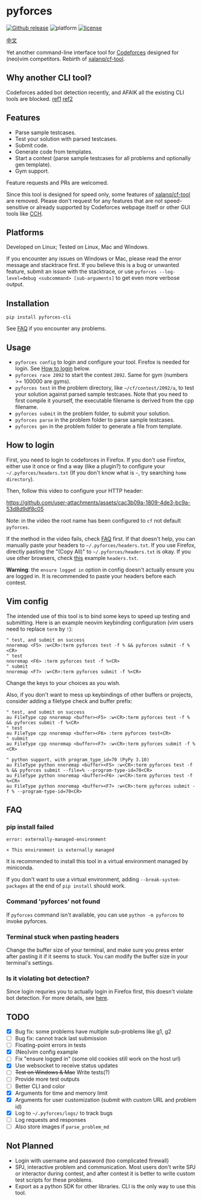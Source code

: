 # pyforces

[![Github release](https://img.shields.io/github/release/LZDQ/pyforces)](https://github.com/LZDQ/pyforces/releases)
![platform](https://img.shields.io/badge/platform-Windows%20%7C%20macOS%20%7C%20Linux-blue)
[![license](https://img.shields.io/badge/license-WTFPL-%23373737.svg)](https://raw.githubusercontent.com/LZDQ/pyforces/main/LICENSE)

[中文](README-zh.md)

Yet another command-line interface tool for [Codeforces](https://codeforces.com) designed for (neo)vim competitors. Rebirth of [xalanq/cf-tool](https://github.com/xalanq/cf-tool).

## Why another CLI tool?

Codeforces added bot detection recently, and AFAIK all the existing CLI tools are blocked. [ref1](https://codeforces.com/blog/entry/96091) [ref2](https://github.com/woshiluo/cf-tool/issues/5)

## Features

* Parse sample testcases.
* Test your solution with parsed testcases.
* Submit code.
* Generate code from templates.
* Start a contest (parse sample testcases for all problems and optionally gen template).
* Gym support.

Feature requests and PRs are welcomed.

Since this tool is designed for speed only, some features of [xalanq/cf-tool](https://github.com/xalanq/cf-tool) are removed. Please don't request for any features that are not speed-sensitive or already supported by Codeforces webpage itself or other GUI tools like [CCH](https://github.com/CodeforcesContestHelper/CCHv2).

## Platforms

Developed on Linux; Tested on Linux, Mac and Windows.

If you encounter any issues on Windows or Mac, please read the error message and stacktrace first. If you believe this is a bug or unwanted feature, submit an issue with the stacktrace, or use `pyforces --log-level=debug <subcommand> [sub-arguments]` to get even more verbose output.

## Installation

`pip install pyforces-cli`

See [FAQ](#FAQ) if you encounter any problems.

## Usage

* `pyforces config` to login and configure your tool. Firefox is needed for login. See [How to login](#How-to-login) below.
* `pyforces race 2092` to start the contest `2092`. Same for gym (numbers >= 100000 are gyms).
* `pyforces test` in the problem directory, like `~/cf/contest/2092/a`, to test your solution against parsed sample testcases. Note that you need to first compile it yourself, the executable filename is derived from the cpp filename.
* `pyforces submit` in the problem folder, to submit your solution.
* `pyforces parse` in the problem folder to parse sample testcases.
* `pyforces gen` in the problem folder to generate a file from template.

## How to login

First, you need to login to codeforces in Firefox. If you don't use Firefox, either use it once or find a way (like a plugin?) to configure your `~/.pyforces/headers.txt` (If you don't know what is `~`, try searching `home directory`).

Then, follow this video to configure your HTTP header:


https://github.com/user-attachments/assets/cac3b09a-1809-4de3-bc9a-53d8d9df8c05

Note: in the video the root name has been configured to `cf` not default `pyforces`.

If the method in the video fails, check [FAQ](#FAQ) first. If that doesn't help, you can manually paste your headers to `~/.pyforces/headers.txt`. If you use Firefox, directly pasting the "(Copy All)" to `~/.pyforces/headers.txt` is okay. If you use other browsers, check [this](example/headers.txt) example `headers.txt`.

**Warning**: the `ensure logged in` option in config doesn't actually ensure you are logged in. It is recommended to paste your headers before each contest.

## Vim config

The intended use of this tool is to bind some keys to speed up testing and submitting. Here is an example neovim keybinding configuration (vim users need to replace `term` by `!`):

```vim
" test, and submit on success
nnoremap <F5> :w<CR>:term pyforces test -f % && pyforces submit -f %<CR>
" test
nnoremap <F6> :term pyforces test -f %<CR>
" submit
nnoremap <F7> :w<CR>:term pyforces submit -f %<CR>
```

Change the keys to your choices as you wish.

Also, if you don't want to mess up keybindings of other buffers or projects, consider adding a filetype check and buffer prefix:

```vim
" test, and submit on success
au FileType cpp nnoremap <buffer><F5> :w<CR>:term pyforces test -f % && pyforces submit -f %<CR>
" test
au FileType cpp nnoremap <buffer><F6> :term pyforces test<CR>
" submit
au FileType cpp nnoremap <buffer><F7> :w<CR>:term pyforces submit -f %<CR>

" python support, with program_type_id=70 (PyPy 3.10)
au FileType python nnoremap <buffer><F5> :w<CR>:term pyforces test -f % && pyforces submit --file=% --program-type-id=70<CR>
au FileType python nnoremap <buffer><F6> :w<CR>:term pyforces test -f %<CR>
au FileType python nnoremap <buffer><F7> :w<CR>:term pyforces submit -f % --program-type-id=70<CR>
```

## FAQ

### pip install failed

```
error: externally-managed-environment

× This environment is externally managed
```

It is recommended to install this tool in a virtual environment managed by miniconda.

If you don't want to use a virtual environment, adding `--break-system-packages` at the end of `pip install` should work.

### Command 'pyforces' not found

If `pyforces` command isn't available, you can use `python -m pyforces` to invoke pyforces.

### Terminal stuck when pasting headers

Change the buffer size of your terminal, and make sure you press enter after pasting it if it seems to stuck. You can modify the buffer size in your terminal's settings.

### Is it violating bot detection?

Since login requries you to actually login in Firefox first, this doesn't violate bot detection. For more details, see [here](https://codeforces.com/blog/entry/134322).

## TODO

- [x] Bug fix: some problems have multiple sub-problems like g1, g2
- [ ] Bug fix: cannot track last submission
- [ ] Floating-point errors in tests
- [x] (Neo)vim config example
- [ ] Fix "ensure logged in" (some old cookies still work on the host url)
- [x] Use websocket to receive status updates
- [ ] ~~Test on Windows & Mac~~ Write tests(?)
- [ ] Provide more test outputs
- [ ] Better CLI and color
- [x] Arguments for time and memory limit
- [x] Arguments for user customization (submit with custom URL and problem id)
- [x] Log to `~/.pyforces/logs/` to track bugs
- [ ] Log requests and responses
- [ ] Also store images if `parse_problem_md`

## Not Planned

* Login with username and password (too complicated firewall)
* SPJ, interactive problem and communication. Most users don't write SPJ or interactor during contest, and after contest it is better to write custom test scripts for these problems.
* Export as a python SDK for other libraries. CLI is the only way to use this tool.
